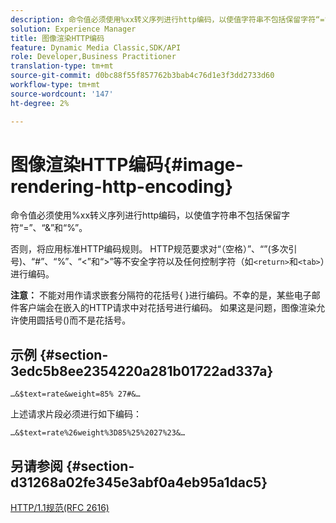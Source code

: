 ```yaml
---
description: 命令值必须使用%xx转义序列进行http编码，以使值字符串不包括保留字符“=”、“&”和“%”。
solution: Experience Manager
title: 图像渲染HTTP编码
feature: Dynamic Media Classic,SDK/API
role: Developer,Business Practitioner
translation-type: tm+mt
source-git-commit: d0bc88f55f857762b3bab4c76d1e3f3dd2733d60
workflow-type: tm+mt
source-wordcount: '147'
ht-degree: 2%

---
```



# 图像渲染HTTP编码{#image-rendering-http-encoding}

命令值必须使用%xx转义序列进行http编码，以使值字符串不包括保留字符“=”、“&amp;”和“%”。

否则，将应用标准HTTP编码规则。 HTTP规范要求对“（空格）”、“”(多次引号)、“#”、“%”、“&lt;”和“>”等不安全字符以及任何控制字符（如`<return>`和`<tab>`）进行编码。

**注意：** 不能对用作请求嵌套分隔符的花括号{ }进行编码。不幸的是，某些电子邮件客户端会在嵌入的HTTP请求中对花括号进行编码。 如果这是问题，图像渲染允许使用圆括号()而不是花括号。

## 示例 {#section-3edc5b8ee2354220a281b01722ad337a}

`…&$text=rate&weight=85% 27#&…`

上述请求片段必须进行如下编码：

`…&$text=rate%26weight%3D85%25%2027%23&…`

## 另请参阅 {#section-d31268a02fe345e3abf0a4eb95a1dac5}

[HTTP/1.1规范(RFC 2616)](https://www.w3.org/Protocols/rfc2616/rfc2616.html)
